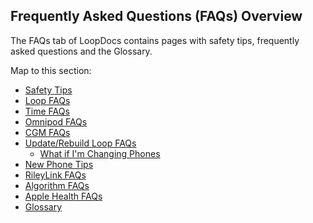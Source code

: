 ## Frequently Asked Questions (FAQs) Overview

The FAQs tab of LoopDocs contains pages with safety tips, frequently asked questions and the Glossary.

Map to this section:

* [Safety Tips](../faqs/safety-faqs.md)
* [Loop FAQs](../faqs/FAQs.md)
* [Time FAQs](../faqs/time-faqs.md)
* [Omnipod FAQs](../faqs/omnipod-faqs.md)
* [CGM FAQs](../faqs/cgm-faqs.md)
* [Update/Rebuild Loop FAQs](../faqs/update-faqs.md)
    * [What if I'm Changing Phones](../faqs/update-faqs.md#what-if-im-changing-phones)
* [New Phone Tips](../faqs/new-phone.md)
* [RileyLink FAQs](../faqs/rileylink-faqs.md)
* [Algorithm FAQs](../faqs/algorithm-faqs.md)
* [Apple Health FAQs](../faqs/apple-health-faqs.md)
* [Glossary](../faqs/glossary.md)
